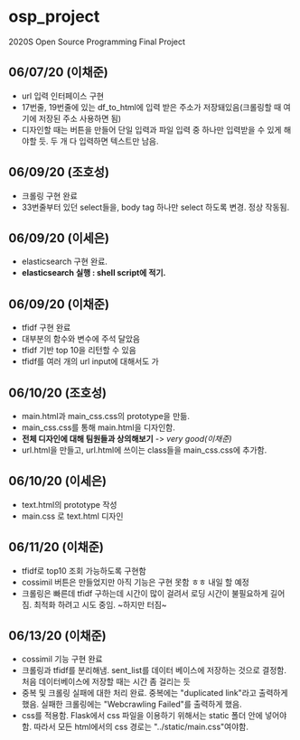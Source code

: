 # osp_project
2020S Open Source Programming Final Project

06/07/20 (이채준)
---
- url 입력 인터페이스 구현
- 17번줄, 19번줄에 있는 df_to_html에 입력 받은 주소가 저장돼있음(크롤링할 때 여기에 저장된 주소 사용하면 됨)
- 디자인할 때는 버튼을 만들어 단일 입력과 파일 입력 중 하나만 입력받을 수 있게 해야할 듯. 두 개 다 입력하면 텍스트만 남음.

06/09/20 (조호성)
---
- 크롤링 구현 완료
- 33번줄부터 있던 select들을, body tag 하나만 select 하도록 변경. 정상 작동됨.

06/09/20 (이세은)
---
- elasticsearch 구현 완료.
- **elasticsearch 실행 : shell script에 적기.**

06/09/20 (이채준)
---
- tfidf 구현 완료
- 대부분의 함수와 변수에 주석 달았음
- tfidf 기반 top 10을 리턴할 수 있음
- tfidf를 여러 개의 url input에 대해서도 가

06/10/20 (조호성)
---
- main.html과 main_css.css의 prototype을 만듦.
- main_css.css를 통해 main.html을 디자인함.
- **전체 디자인에 대해 팀원들과 상의해보기** -> *very good(이채준)*
- url.html을 만들고, url.html에 쓰이는 class들을 main_css.css에 추가함.

06/10/20 (이세은)
---
- text.html의 prototype 작성
- main.css 로 text.html 디자인

06/11/20 (이채준)
---
- tfidf로 top10 조회 가능하도록 구현함
- cossimil 버튼은 만들었지만 아직 기능은 구현 못함 ㅎㅎ 내일 할 예정
- 크롤링은 빠른데 tfidf 구하는데 시간이 많이 걸려서 로딩 시간이 불필요하게 길어짐. 최적화 하려고 시도 중임. ~하지만 터짐~

06/13/20 (이채준)
---
- cossimil 기능 구현 완료
- 크롤링과 tfidf를 분리해냄. sent_list를 데이터 베이스에 저장하는 것으로 결정함. 처음 데이터베이스에 저장할 때는 시간 좀 걸리는 듯
- 중복 및 크롤링 실패에 대한 처리 완료. 중복에는 "duplicated link"라고 출력하게 했음. 실패한 크롤링에는 "Webcrawling Failed"를 출력하게 했음.
- css를 적용함. Flask에서 css 파일을 이용하기 위해서는 static 폴더 안에 넣어야 함. 따라서 모든 html에서의 css 경로는 "../static/main.css"여야함.
